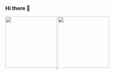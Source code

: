 ### Hi there 👋

<a href="https://github.com/thliang01">
  <img height="160em" src="https://github-readme-stats.vercel.app/api?username=thliang01&show_icons=true&include_all_commits=true&custom_title=GitHub+Stats&theme=material-palenight">
  <img height="160em" src="https://github-readme-stats.vercel.app/api/top-langs/?username=thliang01&layout=compact&theme=material-palenight">
</a>
